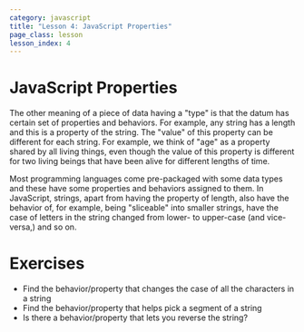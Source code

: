 ```yaml
---
category: javascript
title: "Lesson 4: JavaScript Properties"
page_class: lesson
lesson_index: 4
---
```


# JavaScript Properties

The other meaning of a piece of data having a "type" is that the datum
has certain set of properties and behaviors. For example, any string
has a length and this is a property of the string. The "value" of this
property can be different for each string. For example, we think of
"age" as a property shared by all living things, even though the value
of this property is different for two living beings that have been alive
for different lengths of time.

Most programming languages come pre-packaged with some data types and
these have some properties and behaviors assigned to them. In
JavaScript, strings, apart from having the property of length, also
have the behavior of, for example, being "sliceable" into smaller
strings, have the case of letters in the string changed from lower- to
upper-case (and vice-versa,) and so on.

# Exercises

* Find the behavior/property that changes the case of all the characters in a string
* Find the behavior/property that helps pick a segment of a string
* Is there a behavior/property that lets you reverse the string?
